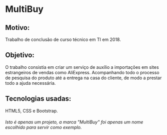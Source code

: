 # MultiBuy

## Motivo:
Trabalho de conclusão de curso técnico em TI em 2018.

## Objetivo:
O trabalho consistia em criar um serviço de auxílio a importações em sites estrangeiros de vendas como AliExpress. Acompanhando todo o processo de pesquisa do produto até a entrega na casa do cliente, de modo a prestar todo a ajuda necessária.

## Tecnologias usadas:
HTML5, CSS e Bootstrap.

###### *Isto é apenas um projeto, a marca "MultiBuy" foi apenas um nome escolhido para servir como exemplo.*
